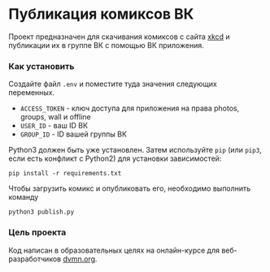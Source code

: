 # Публикация комиксов ВК

Проект предназначен для скачивания комиксов с сайта [xkcd](https://xkcd.com/) и публикации их в группе ВК с помощью ВК приложения. 

### Как установить

Создайте файл `.env` и поместите туда значения следующих переменных.

- `ACCESS_TOKEN` - ключ доступа для приложения на права photos, groups, wall и offline
- `USER_ID` - ваш ID ВК
- `GROUP_ID` - ID вашей группы ВК


Python3 должен быть уже установлен. 
Затем используйте `pip` (или `pip3`, если есть конфликт с Python2) для установки зависимостей:
```
pip install -r requirements.txt
```

Чтобы загрузить комикс и опубликовать его, необходимо выполнить команду
```
python3 publish.py
```

### Цель проекта

Код написан в образовательных целях на онлайн-курсе для веб-разработчиков [dvmn.org](https://dvmn.org/).
